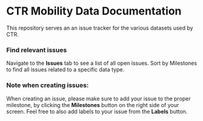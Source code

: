 # CTR Mobility Data Documentation
This repository serves an an issue tracker for the various datasets used by CTR.

### Find relevant issues
Navigate to the **Issues** tab to see a list of all open issues. Sort by Milestones to find all issues related to a specific data type. 

### Note when creating issues:
When creating an issue, please make sure to add your issue to the proper milestone, by clicking the **Milestones** button on the right side of your screen. Feel free to also add labels to your issue from the **Labels** button.
